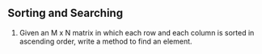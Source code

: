 ## Sorting and Searching

1. Given an M x N matrix in which each row and each column is sorted in ascending order, write a method to find an element.
